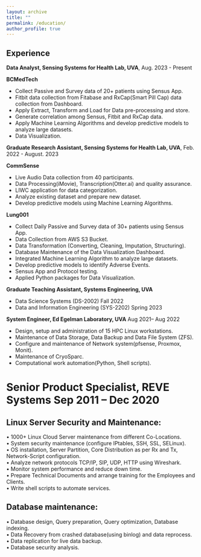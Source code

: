```yaml
---
layout: archive
title: ""
permalink: /education/
author_profile: true
---
```





## Experience

**Data Analyst, Sensing Systems for Health Lab, UVA**,        Aug. 2023 - Present  

**BCMedTech**  
- Collect Passive and Survey data of 20+ patients using Sensus App.  
- Fitbit data collection from Fitabase and RxCap(Smart Pill Cap) data collection from Dashboard.  
- Apply Extract, Transform and Load for Data pre-processing and store.  
- Generate correlation among Sensus, Fitbit and RxCap data.  
- Apply Machine Learning Algorithms and develop predictive models to analyze large datasets.  
- Data Visualization.  


**Graduate Research Assistant, Sensing Systems for Health Lab, UVA**,       Feb. 2022 - August. 2023  

**CommSense** 
- Live Audio Data collection from 40 participants.
- Data Processing(iMovie), Transcription(Otter.ai) and quality assurance.
- LIWC application for data categorization.
- Analyze existing dataset and prepare new dataset.
- Develop predictive models using Machine Learning Algorithms.

**Lung001**
- Collect Daily Passive and Survey data of 30+ patients using Sensus App.
- Data Collection from AWS S3 Bucket.
- Data Transformation (Converting, Cleaning, Imputation, Structuring).
- Database Maintenance of the Data Visualization Dashboard.
- Integrated Machine Learning Algorithm to analyze large datasets.
- Develop predictive models to identify Adverse Events.
- Sensus App and Protocol testing.
- Applied Python packages for Data Visualization.





**Graduate Teaching Assistant, Systems Engineering, UVA**  
- Data Science Systems (DS-2002)        Fall 2022
- Data and Information Engineering (SYS-2202)      Spring 2023
 

**System Engineer, Ed Egelman Laboratory, UVA**      Aug 2021– Aug 2022  
- Design, setup and administration of 15 HPC Linux workstations.
- Maintenance of Data Storage, Data Backup and Data File System (ZFS).
- Configure and maintenance of Network system(pfsense, Proxmox, Monit).
- Maintenance of CryoSparc.
- Computational work automation(Python, Shell scripts).


# **Senior Product Specialist, REVE Systems**        Sep 2011 – Dec 2020
## Linux Server Security and Maintenance:
• 1000+ Linux Cloud Server maintenance from different Co-Locations.  
• System security maintenance (configure IPtables, SSH, SSL, SELinux).  
• OS installation, Server Partition, Core Distribution as per Rx and Tx, Network-Script configuration.  
• Analyze network protocols TCP/IP, SIP, UDP, HTTP using Wireshark.  
• Monitor system performance and reduce down time.  
• Prepare Technical Documents and arrange training for the Employees and Clients.  
• Write shell scripts to automate services.  

## Database maintenance:
• Database design, Query preparation, Query optimization, Database indexing.  
• Data Recovery from crashed database(using binlog) and data reprocess.  
• Data replication for live data backup.  
• Database security analysis.  

